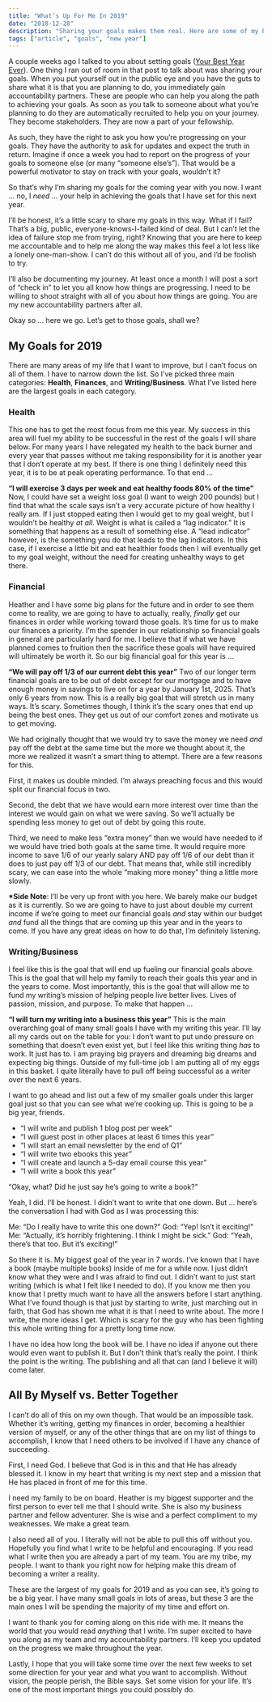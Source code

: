 ```yaml
---
title: "What’s Up For Me In 2019"
date: "2018-12-28"
description: "Sharing your goals makes them real. Here are some of my biggest goals for the next year."
tags: ["article", "goals", "new year"]
---
```


A couple weeks ago I talked to you about setting goals ([Your Best Year Ever](https://medium.com/@richarddubay/your-best-year-ever-b8e5388fd600)). One thing I ran out of room in that post to talk about was sharing your goals. When you put yourself out in the public eye and you have the guts to share what it is that you are planning to do, you immediately gain accountability partners. These are people who can help you along the path to achieving your goals. As soon as you talk to someone about what you’re planning to do they are automatically recruited to help you on your journey. They become stakeholders. They are now a part of your fellowship.

As such, they have the right to ask you how you’re progressing on your goals. They have the authority to ask for updates and expect the truth in return. Imagine if once a week you had to report on the progress of your goals to someone else (or many “someone else’s”). That would be a powerful motivator to stay on track with your goals, wouldn’t it?

So that’s why I’m sharing my goals for the coming year with you now. I want … no, I _need_ … your help in achieving the goals that I have set for this next year.

I’ll be honest, it’s a little scary to share my goals in this way. What if I fail? That’s a big, public, everyone-knows-I-failed kind of deal. But I can’t let the idea of failure stop me from trying, right? Knowing that you are here to keep me accountable and to help me along the way makes this feel a lot less like a lonely one-man-show. I can’t do this without all of you, and I’d be foolish to try.

I’ll also be documenting my journey. At least once a month I will post a sort of “check in” to let you all know how things are progressing. I need to be willing to shoot straight with all of you about how things are going. You are my new accountability partners after all.

Okay so … here we go. Let’s get to those goals, shall we?

## My Goals for 2019

There are many areas of my life that I want to improve, but I can’t focus on all of them. I have to narrow down the list. So I’ve picked three main categories: **Health**, **Finances**, and **Writing/Business**. What I’ve listed here are the largest goals in each category.

### Health

This one has to get the most focus from me this year. My success in this area will fuel my ability to be successful in the rest of the goals I will share below. For many years I have relegated my health to the back burner and every year that passes without me taking responsibility for it is another year that I don’t operate at my best. If there is one thing I definitely need this year, it is to be at peak operating performance. To that end …

**“I will exercise 3 days per week and eat healthy foods 80% of the time”**
Now, I could have set a weight loss goal (I want to weigh 200 pounds) but I find that what the scale says isn’t a very accurate picture of how healthy I really am. If I just stopped eating then I would get to my goal weight, but I wouldn’t be healthy _at all_. Weight is what is called a “lag indicator.” It is something that happens as a result of something else. A “lead indicator” however, is the something you do that leads to the lag indicators. In this case, if I exercise a little bit and eat healthier foods then I will eventually get to my goal weight, without the need for creating unhealthy ways to get there.

### Financial

Heather and I have some big plans for the future and in order to see them come to reality, we are going to have to actually, really, _finally_ get our finances in order while working toward those goals. It’s time for us to make our finances a priority. I’m the spender in our relationship so financial goals in general are particularly hard for me. I believe that if what we have planned comes to fruition then the sacrifice these goals will have required will ultimately be worth it. So our big financial goal for this year is …

**“We will pay off 1/3 of our current debt this year”**
Two of our longer term financial goals are to be out of debt except for our mortgage and to have enough money in savings to live on for a year by January 1st, 2025. That’s only 6 years from now. This is a really big goal that will stretch us in many ways. It’s scary. Sometimes though, I think it’s the scary ones that end up being the best ones. They get us out of our comfort zones and motivate us to get moving.

We had originally thought that we would try to save the money we need _and_ pay off the debt at the same time but the more we thought about it, the more we realized it wasn’t a smart thing to attempt. There are a few reasons for this.

First, it makes us double minded. I’m always preaching focus and this would split our financial focus in two.

Second, the debt that we have would earn more interest over time than the interest we would gain on what we were saving. So we’ll actually be spending less money to get out of debt by going this route.

Third, we need to make less “extra money” than we would have needed to if we would have tried both goals at the same time. It would require more income to save 1/6 of our yearly salary AND pay off 1/6 of our debt than it does to just pay off 1/3 of our debt. That means that, while still incredibly scary, we can ease into the whole “making more money” thing a little more slowly.

**\*Side Note**: I’ll be very up front with you here. We barely make our budget as it is currently. So we are going to have to just about double my current income if we’re going to meet our financial goals _and_ stay within our budget _and_ fund all the things that are coming up this year and in the years to come. If you have any great ideas on how to do that, I’m definitely listening.

### Writing/Business

I feel like this is the goal that will end up fueling our financial goals above. This is the goal that will help my family to reach their goals this year and in the years to come. Most importantly, this is the goal that will allow me to fund my writing’s mission of helping people live better lives. Lives of passion, mission, and purpose. To make that happen …

**“I will turn my writing into a business this year”**
This is the main overarching goal of many small goals I have with my writing this year. I’ll lay all my cards out on the table for you: I don’t want to put undo pressure on something that doesn’t even exist yet, but I feel like this writing thing _has_ to work. It just has to. I am praying big prayers and dreaming big dreams and expecting big things. Outside of my full-time job I am putting all of my eggs in this basket. I quite literally have to pull off being successful as a writer over the next 6 years.

I want to go ahead and list out a few of my smaller goals under this larger goal just so that you can see what we’re cooking up. This is going to be a big year, friends.

- “I will write and publish 1 blog post per week”
- “I will guest post in other places at least 6 times this year”
- “I will start an email newsletter by the end of Q1”
- “I will write two ebooks this year”
- “I will create and launch a 5-day email course this year”
- “I will write a book this year”

“Okay, what? Did he just say he’s going to write a book?”

Yeah, I did. I’ll be honest. I didn’t want to write that one down. But … here’s the conversation I had with God as I was processing this:

Me: “Do I really have to write this one down?”
God: “Yep! Isn’t it exciting!”
Me: “Actually, it’s horribly frightening. I think I might be sick.”
God: “Yeah, there’s that too. But it’s exciting!”

So there it is. My biggest goal of the year in 7 words. I’ve known that I have a book (maybe multiple books) inside of me for a while now. I just didn’t know what they were and I was afraid to find out. I didn’t want to just start writing (which is what I felt like I needed to do). If you know me then you know that I pretty much want to have all the answers before I start anything. What I’ve found though is that just by starting to write, just marching out in faith, that God has shown me what it is that I need to write about. The more I write, the more ideas I get. Which is scary for the guy who has been fighting this whole writing thing for a pretty long time now.

I have no idea how long the book will be. I have no idea if anyone out there would even want to publish it. But I don’t think that’s really the point. I think the point is the writing. The publishing and all that can (and I believe it will) come later.

## All By Myself vs. Better Together

I can’t do all of this on my own though. That would be an impossible task. Whether it’s writing, getting my finances in order, becoming a healthier version of myself, or any of the other things that are on my list of things to accomplish, I know that I need others to be involved if I have any chance of succeeding.

First, I need God. I believe that God is in this and that He has already blessed it. I know in my heart that writing is my next step and a mission that He has placed in front of me for this time.

I need my family to be on board. Heather is my biggest supporter and the first person to ever tell me that I should write. She is also my business partner and fellow adventurer. She is wise and a perfect compliment to my weaknesses. We make a great team.

I also need all of you. I literally will not be able to pull this off without you. Hopefully you find what I write to be helpful and encouraging. If you read what I write then you are already a part of my team. You are my tribe, my people. I want to thank you right now for helping make this dream of becoming a writer a reality.

These are the largest of my goals for 2019 and as you can see, it’s going to be a big year. I have many small goals in lots of areas, but these 3 are the main ones I will be spending the majority of my time and effort on.

I want to thank you for coming along on this ride with me. It means the world that you would read _anything_ that I write. I’m super excited to have you along as my team and my accountability partners. I’ll keep you updated on the progress we make throughout the year.

Lastly, I hope that you will take some time over the next few weeks to set some direction for your year and what you want to accomplish. Without vision, the people perish, the Bible says. Set some vision for your life. It’s one of the most important things you could possibly do.

